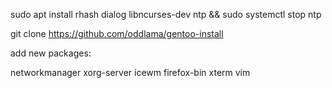 sudo apt install rhash dialog libncurses-dev ntp && sudo systemctl stop ntp

git clone https://github.com/oddlama/gentoo-install

add new packages:

networkmanager xorg-server icewm firefox-bin xterm vim
